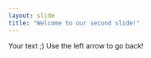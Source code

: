 ```yaml
---
layout: slide
title: "Welcome to our second slide!"
---
```

Your text ;)
Use the left arrow to go back!